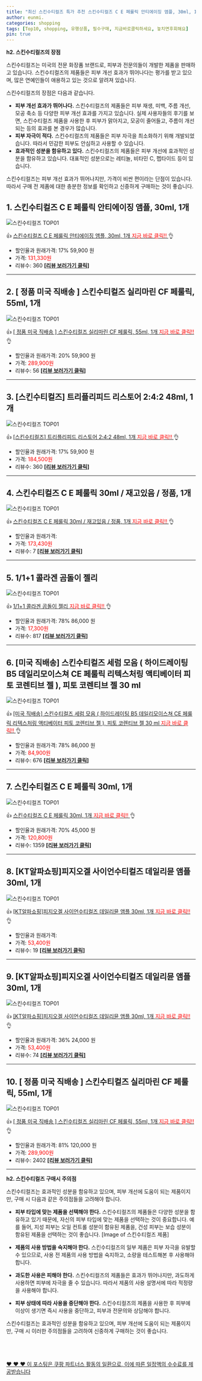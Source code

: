 ```yaml
---
title: "최신 스킨수티컬즈 특가 추천 스킨수티컬즈 C E 페룰릭 안티에이징 앰플, 30ml, 1개 비교 장점"
author: eunmi.
categories: shopping
tags: [Top10, shopping, 유행상품, 필수구매, 지금바로클릭하세요, 놓치면후회해요]
pin: true
---
```

**h2. 스킨수티컬즈의 장점**

스킨수티컬즈는 미국의 전문 화장품 브랜드로, 피부과 전문의들이 개발한 제품을 판매하고 있습니다. 스킨수티컬즈의 제품들은 피부 개선 효과가 뛰어나다는 평가를 받고 있으며, 많은 연예인들이 애용하고 있는 것으로 알려져 있습니다.

스킨수티컬즈의 장점은 다음과 같습니다.

* **피부 개선 효과가 뛰어나다.** 스킨수티컬즈의 제품들은 피부 재생, 미백, 주름 개선, 모공 축소 등 다양한 피부 개선 효과를 가지고 있습니다. 실제 사용자들의 후기를 보면, 스킨수티컬즈 제품을 사용한 후 피부가 맑아지고, 모공이 줄어들고, 주름이 개선되는 등의 효과를 본 경우가 많습니다.
* **피부 자극이 적다.** 스킨수티컬즈의 제품들은 피부 자극을 최소화하기 위해 개발되었습니다. 따라서 민감한 피부도 안심하고 사용할 수 있습니다.
* **효과적인 성분을 함유하고 있다.** 스킨수티컬즈의 제품들은 피부 개선에 효과적인 성분을 함유하고 있습니다. 대표적인 성분으로는 레티놀, 비타민 C, 펩타이드 등이 있습니다.

스킨수티컬즈는 피부 개선 효과가 뛰어나지만, 가격이 비싼 편이라는 단점이 있습니다. 따라서 구매 전 제품에 대한 충분한 정보를 확인하고 신중하게 구매하는 것이 좋습니다.

   

## 1. 스킨수티컬즈 C E 페룰릭 안티에이징 앰플, 30ml, 1개

![스킨수티컬즈 TOP01](https://thumbnail9.coupangcdn.com/thumbnails/remote/230x230ex/image/vendor_inventory/786b/8dcdf46832f12b7cc8718bda3ad1ee433d06f85a0435d6f147e939247bd5.JPG)


👍 [스킨수티컬즈 C E 페룰릭 안티에이징 앰플, 30ml, 1개 <font color=red> 지금 바로 클릭!! </font> ](https://link.coupang.com/re/AFFSDP?lptag=AF3617701&subid=GithubCoopas&pageKey=5741824218&traceid=V0-153&itemId=9666558965&vendorItemId=86147180291) 👌 


- 할인율과 원래가격: 17%  59,900   원
- 가격: <span style='color:red'>131,330원</span>
- 리뷰수: 360  [**[리뷰 보러가기 클릭]**](https://link.coupang.com/re/AFFSDP?lptag=AF3617701&subid=GithubCoopas&pageKey=5741824218&traceid=V0-153&itemId=9666558965&vendorItemId=86147180291)

---


   

## 2. [ 정품 미국 직배송 ] 스킨수티컬즈 실리마린 CF 페룰릭, 55ml, 1개

![스킨수티컬즈 TOP01](https://thumbnail8.coupangcdn.com/thumbnails/remote/230x230ex/image/vendor_inventory/ac90/92799f057a2ab85e1fd2c123989c738600c418a4c57a28571b8ce4022b66.png)


👍 [[ 정품 미국 직배송 ] 스킨수티컬즈 실리마린 CF 페룰릭, 55ml, 1개 <font color=red> 지금 바로 클릭!! </font> ](https://link.coupang.com/re/AFFSDP?lptag=AF3617701&subid=GithubCoopas&pageKey=5741824218&traceid=V0-153&itemId=20112293279&vendorItemId=87207000103) 👌 


- 할인율과 원래가격: 20%  59,900   원
- 가격: <span style='color:red'>289,900원</span>
- 리뷰수: 56  [**[리뷰 보러가기 클릭]**](https://link.coupang.com/re/AFFSDP?lptag=AF3617701&subid=GithubCoopas&pageKey=5741824218&traceid=V0-153&itemId=20112293279&vendorItemId=87207000103)

---


   

## 3. [스킨수티컬즈] 트리플리피드 리스토어 2:4:2 48ml, 1개

![스킨수티컬즈 TOP01](https://thumbnail7.coupangcdn.com/thumbnails/remote/230x230ex/image/vendor_inventory/82b5/768aaad58685c948fca0ed6cd5a192dc43eab9424be978fa98f24773714b.jpeg)


👍 [[스킨수티컬즈] 트리플리피드 리스토어 2:4:2 48ml, 1개 <font color=red> 지금 바로 클릭!! </font> ](https://link.coupang.com/re/AFFSDP?lptag=AF3617701&subid=GithubCoopas&pageKey=7544321741&traceid=V0-153&itemId=19839823003&vendorItemId=83686475881) 👌 


- 할인율과 원래가격: 17%  59,900   원
- 가격: <span style='color:red'>184,500원</span>
- 리뷰수: 360  [**[리뷰 보러가기 클릭]**](https://link.coupang.com/re/AFFSDP?lptag=AF3617701&subid=GithubCoopas&pageKey=7544321741&traceid=V0-153&itemId=19839823003&vendorItemId=83686475881)

---


   

## 4. 스킨수티컬즈 C E 페룰릭 30ml / 재고있음 / 정품, 1개

![스킨수티컬즈 TOP01](https://thumbnail8.coupangcdn.com/thumbnails/remote/230x230ex/image/vendor_inventory/cc42/548af0257cda351cca19df197d09ee66329643c72c3a964b8fbfbca8714a.jpg)


👍 [스킨수티컬즈 C E 페룰릭 30ml / 재고있음 / 정품, 1개 <font color=red> 지금 바로 클릭!! </font> ](https://link.coupang.com/re/AFFSDP?lptag=AF3617701&subid=GithubCoopas&pageKey=6063639015&traceid=V0-153&itemId=6832315628&vendorItemId=87353138893) 👌 


- 할인율과 원래가격: 
- 가격: <span style='color:red'>173,430원</span>
- 리뷰수: 7  [**[리뷰 보러가기 클릭]**](https://link.coupang.com/re/AFFSDP?lptag=AF3617701&subid=GithubCoopas&pageKey=6063639015&traceid=V0-153&itemId=6832315628&vendorItemId=87353138893)

---


   

## 5. 1/1+1 콜라겐 곰돌이 젤리

![스킨수티컬즈 TOP01](https://thumbnail7.coupangcdn.com/thumbnails/remote/230x230ex/image/vendor_inventory/adf3/76369225bbf027ca3ea8d3772504c70e249cc391679fb4046be149acd86a.png)


👍 [1/1+1 콜라겐 곰돌이 젤리 <font color=red> 지금 바로 클릭!! </font> ](https://link.coupang.com/re/AFFSDP?lptag=AF3617701&subid=GithubCoopas&pageKey=7700325453&traceid=V0-153&itemId=20615417932&vendorItemId=87699978066) 👌 


- 할인율과 원래가격: 78%  86,000   원
- 가격: <span style='color:red'>17,300원</span>
- 리뷰수: 817  [**[리뷰 보러가기 클릭]**](https://link.coupang.com/re/AFFSDP?lptag=AF3617701&subid=GithubCoopas&pageKey=7700325453&traceid=V0-153&itemId=20615417932&vendorItemId=87699978066)

---


   

## 6. [미국 직배송] 스킨수티컬즈 세럼 모음 ( 하이드레이팅 B5 데일리모이스쳐 CE 페룰릭 리텍스처링 액티베이터 피토 코렌티브 젤 ), 피토 코렌티브 젤 30 ml

![스킨수티컬즈 TOP01](https://thumbnail6.coupangcdn.com/thumbnails/remote/230x230ex/image/vendor_inventory/b692/124485eb14814a0087261120c525446381733b80ae9b9a2d7912b2c7c30b.jpg)


👍 [[미국 직배송] 스킨수티컬즈 세럼 모음 ( 하이드레이팅 B5 데일리모이스쳐 CE 페룰릭 리텍스처링 액티베이터 피토 코렌티브 젤 ), 피토 코렌티브 젤 30 ml <font color=red> 지금 바로 클릭!! </font> ](https://link.coupang.com/re/AFFSDP?lptag=AF3617701&subid=GithubCoopas&pageKey=6938436682&traceid=V0-153&itemId=16816905297&vendorItemId=83997101562) 👌 


- 할인율과 원래가격: 78%  86,000   원
- 가격: <span style='color:red'>84,900원</span>
- 리뷰수: 676  [**[리뷰 보러가기 클릭]**](https://link.coupang.com/re/AFFSDP?lptag=AF3617701&subid=GithubCoopas&pageKey=6938436682&traceid=V0-153&itemId=16816905297&vendorItemId=83997101562)

---


   

## 7. 스킨수티컬즈 C E 페룰릭 30ml, 1개

![스킨수티컬즈 TOP01](https://thumbnail10.coupangcdn.com/thumbnails/remote/230x230ex/image/vendor_inventory/7eb1/60ea1b392abc9cbbdab89b3d8c46ffe5d3943d61c426b4cafb872c33f938.jpeg)


👍 [스킨수티컬즈 C E 페룰릭 30ml, 1개 <font color=red> 지금 바로 클릭!! </font> ](https://link.coupang.com/re/AFFSDP?lptag=AF3617701&subid=GithubCoopas&pageKey=7665818288&traceid=V0-153&itemId=20435373953&vendorItemId=87516254704) 👌 


- 할인율과 원래가격: 70%  45,000   원
- 가격: <span style='color:red'>120,800원</span>
- 리뷰수: 1359  [**[리뷰 보러가기 클릭]**](https://link.coupang.com/re/AFFSDP?lptag=AF3617701&subid=GithubCoopas&pageKey=7665818288&traceid=V0-153&itemId=20435373953&vendorItemId=87516254704)

---


   

## 8. [KT알파쇼핑]피지오겔 사이언수티컬즈 데일리뮨 앰플 30ml, 1개

![스킨수티컬즈 TOP01](https://thumbnail7.coupangcdn.com/thumbnails/remote/230x230ex/image/vendor_inventory/89b4/781f62ec80433945be4719d2766247b81490bb09d9e0729759b9938b6c34.jpg)


👍 [[KT알파쇼핑]피지오겔 사이언수티컬즈 데일리뮨 앰플 30ml, 1개 <font color=red> 지금 바로 클릭!! </font> ](https://link.coupang.com/re/AFFSDP?lptag=AF3617701&subid=GithubCoopas&pageKey=6332946844&traceid=V0-153&itemId=13251006603&vendorItemId=83356301901) 👌 


- 할인율과 원래가격: 
- 가격: <span style='color:red'>53,400원</span>
- 리뷰수: 19  [**[리뷰 보러가기 클릭]**](https://link.coupang.com/re/AFFSDP?lptag=AF3617701&subid=GithubCoopas&pageKey=6332946844&traceid=V0-153&itemId=13251006603&vendorItemId=83356301901)

---


   

## 9. [KT알파쇼핑]피지오겔 사이언수티컬즈 데일리뮨 앰플 30ml, 1개

![스킨수티컬즈 TOP01](https://thumbnail7.coupangcdn.com/thumbnails/remote/230x230ex/image/vendor_inventory/89b4/781f62ec80433945be4719d2766247b81490bb09d9e0729759b9938b6c34.jpg)


👍 [[KT알파쇼핑]피지오겔 사이언수티컬즈 데일리뮨 앰플 30ml, 1개 <font color=red> 지금 바로 클릭!! </font> ](https://link.coupang.com/re/AFFSDP?lptag=AF3617701&subid=GithubCoopas&pageKey=6332946844&traceid=V0-153&itemId=13251006603&vendorItemId=83356301901) 👌 


- 할인율과 원래가격: 36%  24,000   원
- 가격: <span style='color:red'>53,400원</span>
- 리뷰수: 74  [**[리뷰 보러가기 클릭]**](https://link.coupang.com/re/AFFSDP?lptag=AF3617701&subid=GithubCoopas&pageKey=6332946844&traceid=V0-153&itemId=13251006603&vendorItemId=83356301901)

---


   

## 10. [ 정품 미국 직배송 ] 스킨수티컬즈 실리마린 CF 페룰릭, 55ml, 1개

![스킨수티컬즈 TOP01](https://thumbnail8.coupangcdn.com/thumbnails/remote/230x230ex/image/vendor_inventory/ac90/92799f057a2ab85e1fd2c123989c738600c418a4c57a28571b8ce4022b66.png)


👍 [[ 정품 미국 직배송 ] 스킨수티컬즈 실리마린 CF 페룰릭, 55ml, 1개 <font color=red> 지금 바로 클릭!! </font> ](https://link.coupang.com/re/AFFSDP?lptag=AF3617701&subid=GithubCoopas&pageKey=5741824218&traceid=V0-153&itemId=20112293279&vendorItemId=87207000103) 👌 


- 할인율과 원래가격: 81%  120,000   원
- 가격: <span style='color:red'>289,900원</span>
- 리뷰수: 2402  [**[리뷰 보러가기 클릭]**](https://link.coupang.com/re/AFFSDP?lptag=AF3617701&subid=GithubCoopas&pageKey=5741824218&traceid=V0-153&itemId=20112293279&vendorItemId=87207000103)

---
**h2. 스킨수티컬즈 구매시 주의점**

스킨수티컬즈는 효과적인 성분을 함유하고 있으며, 피부 개선에 도움이 되는 제품이지만, 구매 시 다음과 같은 주의점들을 고려해야 합니다.

* **피부 타입에 맞는 제품을 선택해야 한다.** 스킨수티컬즈의 제품들은 다양한 성분을 함유하고 있기 때문에, 자신의 피부 타입에 맞는 제품을 선택하는 것이 중요합니다. 예를 들어, 지성 피부는 오일 컨트롤 성분이 함유된 제품을, 건성 피부는 보습 성분이 함유된 제품을 선택하는 것이 좋습니다.
[Image of 스킨수티컬즈 제품]

* **제품의 사용 방법을 숙지해야 한다.** 스킨수티컬즈의 일부 제품은 피부 자극을 유발할 수 있으므로, 사용 전 제품의 사용 방법을 숙지하고, 소량을 테스트해본 후 사용해야 합니다.

* **과도한 사용은 피해야 한다.** 스킨수티컬즈의 제품들은 효과가 뛰어나지만, 과도하게 사용하면 피부에 자극을 줄 수 있습니다. 따라서 제품의 사용 설명서에 따라 적정량을 사용해야 합니다.

* **피부 상태에 따라 사용을 중단해야 한다.** 스킨수티컬즈의 제품을 사용한 후 피부에 이상이 생기면 즉시 사용을 중단하고, 피부과 전문의와 상담해야 합니다.

스킨수티컬즈는 효과적인 성분을 함유하고 있으며, 피부 개선에 도움이 되는 제품이지만, 구매 시 이러한 주의점들을 고려하여 신중하게 구매하는 것이 좋습니다.<br><br><br><br><br> [ ❤ ❤ ❤ 이 포스팅은 쿠팡 파트너스 활동의 일환으로, 이에 따른 일정액의 수수료를 제공받습니다](https://link.coupang.com/a/bcEFyh)